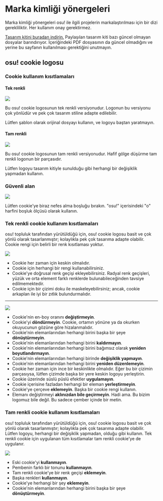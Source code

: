 # Marka kimliği yönergeleri

Marka kimliği yönergeleri osu! ile ilgili projelerin markalaştırılması için bir dizi gerekliliktir. Her kullanım onay gerektirmez.

[Tasarım kitini buradan indirin.](https://drive.google.com/file/d/1TmUot5nu49p71icz4u3G68njLAQOeQrG/view?usp=sharing) Paylaşılan tasarım kiti bazı güncel olmayan dosyalar barındırıyor. İçeriğindeki PDF dosyasının da güncel olmadığını ve yerine bu sayfanın kullanılması gerektiğini unutmayın.

## osu! cookie logosu

### Cookie kullanım kısıtlamaları

#### Tek renkli

![](img/usage-single-colour.png)

Bu osu! cookie logosunun tek renkli versiyonudur. Logonun bu versiyonu çok yönlüdür ve pek çok tasarım stiline adapte edilebilir.

Lütfen şablon olarak orijinal dosyayı kullanın, ve logoyu baştan yaratmayın.

#### Tam renkli

![](img/usage-full-colour.png)

Bu osu! cookie logosunun tam renkli versiyonudur. Hafif gölge düşürme tam renkli logonun bir parçasıdır.

Lütfen logoyu tasarım kitiyle sunulduğu gibi herhangi bir değişiklik yapmadan kullanın.

### Güvenli alan

![](img/clear-space-area.png)

Lütfen cookie'ye biraz nefes alma boşluğu bırakın. "osu!" içerisindeki "o" harfini boşluk ölçüsü olarak kullanın.

### Tek renkli cookie kullanım kısıtlamaları

osu! topluluk tarafından yürütüldüğü için, osu! cookie logosu basit ve çok yönlü olarak tasarlanmıştır; kolaylıkla pek çok tasarıma adapte olabilir. Cookie rengi için belirli bir renk kısıtlaması yoktur.

![](img/restrictions-good-single.png)

- Cookie her zaman için keskin olmalıdır.
- Cookie için herhangi bir rengi kullanabilirsiniz.
- Cookie'ye doğrusal renk geçişi ekleyebilirsiniz. Radyal renk geçişleri, yüzük ve orta element farklı renklerde bulunabileceğinden tavsiye edilmemektedir.
- Cookie için bir çizimi doku ile maskeleyebilirsiniz; ancak, cookie arkaplan ile iyi bir zıtlık bulundurmalıdır.

---

![](img/restrictions-bad-single.png)

- Cookie'nin en-boy oranını **değiştirmeyin**.
- Cookie'yi **döndürmeyin**. Cookie, ortamın yönüne ya da okurken okuyucunun gözüne göre hizalanmalıdır.
- Cookie'nin elemanlarından herhangi birini başka bir şeye **dönüştürmeyin**.
- Cookie'nin elemanlarından herhangi birini **kaldırmayın**.
- Cookie'nin elemanlarından herhangi birini bağımsız olarak **yeniden boyutlandırmayın**.
- Cookie'nin elemanlarından herhangi birinde **değişiklik yapmayın**.
- Cookie'nin elemanlarından herhangi birini **yeniden düzenlemeyin**.
- Cookie her zaman için ince bir keskinlikte olmalıdır. Eğer bu bir çizimin parçasıysa, lütfen çizimde başka bir yere keskin logoyu yerleştirin.
- Cookie üzerinde süslü püslü efektler **uygulamayın**.
- Cookie içerisine fazladan herhangi bir eleman **yerleştirmeyin**.
- Cookie'ye çerçeve **eklemeyin**. Başka bir cookie rengi kullanın.
- Elemanı değiştirmeyi **aklınızdan bile geçirmeyin**. Hadi ama. Bu bizim logomuz bile değil. Bu sadece çember içinde bir metin.

### Tam renkli cookie kullanım kısıtlamaları

osu! topluluk tarafından yürütüldüğü için, osu! cookie logosu basit ve çok yönlü olarak tasarlanmıştır; kolaylıkla pek çok tasarıma adapte olabilir. Lütfen logoyu, herhangi bir değişiklik yapmadan, olduğu gibi kullanın. Tek renkli cookie için uygulanan tüm kısıtlamalar tam renkli cookie'ye de uygulanır.

![](img/restrictions-bad-full.png)

- Eski cookie'yi **kullanmayın**.
- Pembenin farklı bir tonunu **kullanmayın**.
- Tam renkli cookie'ye bir renk geçişi **eklemeyin**.
- Başka renkleri **kullanmayın**.
- Cookie'ye herhangi bir şey **eklemeyin**.
- Cookie'nin elemanlarından herhangi birini başka bir şeye **dönüştürmeyin**.
